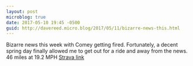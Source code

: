 ```yaml
---
layout: post
microblog: true
date: 2017-05-10 19:45 -0500
guid: http://davereed.micro.blog/2017/05/11/bizarre-news-this.html
---
```

Bizarre news this week with Comey getting fired. Fortunately, a decent spring day finally allowed me to get out for a ride and away from the news. 46 miles at 19.2 MPH [Strava link](https://www.strava.com/activities/980136350)
